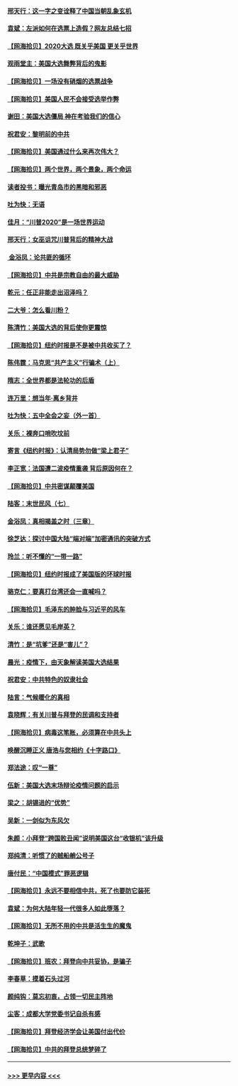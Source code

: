 #### [邢天行：这一字之变诠释了中国当朝乱象玄机](../pages/nsc993/n12533446.md?t=11082251) 
#### [袁斌：左派如何在选票上造假？网友总结七招](../pages/nsc993/n12533180.md?t=11082251) 
#### [【网海拾贝】2020大选 既关乎美国 更关乎世界](../pages/nsc993/n12533161.md?t=11082251) 
#### [观雨堂主：美国大选舞弊背后的鬼影](../pages/nsc993/n12533153.md?t=11082251) 
#### [【网海拾贝】一场没有硝烟的选票战争](../pages/nsc993/n12531883.md?t=11082251) 
#### [【网海拾贝】美国人民不会接受选举作弊](../pages/nsc993/n12528850.md?t=11082251) 
#### [谢田：美国大选僵局 神在考验我们的信心](../pages/nsc993/n12527932.md?t=11082251) 
#### [祝君安：黎明前的中共](../pages/nsc993/n12524071.md?t=11082251) 
#### [【网海拾贝】美国通过什么来再次伟大？](../pages/nsc993/n12523844.md?t=11082251) 
#### [【网海拾贝】两个世界，两个景象，两个命运](../pages/nsc993/n12521419.md?t=11082251) 
#### [读者投书：曝光青岛市的黑暗和邪恶](../pages/nsc993/n12520988.md?t=11082251) 
#### [吐为快：无语](../pages/nsc993/n12518588.md?t=11082251) 
#### [佳月：“川普2020”是一场世界运动](../pages/nsc993/n12518581.md?t=11082251) 
#### [邢天行：女巫诅咒川普背后的精神大战](../pages/nsc993/n12517257.md?t=11082251) 
#### [ 金浴凤：论共匪的循环](../pages/nsc993/n12517133.md?t=11082251) 
#### [【网海拾贝】中共是宗教自由的最大威胁](../pages/nsc993/n12516879.md?t=11082251) 
#### [乾元：任正非能走出沼泽吗？](../pages/nsc993/n12515831.md?t=11082251) 
#### [二大爷：怎么看川粉？](../pages/nsc993/n12515820.md?t=11082251) 
#### [陈清竹：美国大选的背后使你更震惊](../pages/nsc993/n12515589.md?t=11082251) 
#### [【网海拾贝】纽约时报是不是被中共收买了？](../pages/nsc993/n12515122.md?t=11082251) 
#### [陈伟霆：马克思“共产主义”行骗术（上）](../pages/nsc993/n12510217.md?t=11082251) 
#### [隋志：全世界都是法轮功的后盾](../pages/nsc993/n12510636.md?t=11082251) 
#### [连万里：想当年‧离乡背井](../pages/nsc993/n12510623.md?t=11082251) 
#### [吐为快：五中全会之妄（外一首）](../pages/nsc993/n12510470.md?t=11082251) 
#### [关乐：裸奔口哨吹坟前](../pages/nsc993/n12510403.md?t=11082251) 
#### [寄言《纽约时报》：认清局势勿做“梁上君子”](../pages/nsc993/n12510042.md?t=11082251) 
#### [李正宽：法国遭二波疫情重袭 背后原因何在？](../pages/nsc993/n12509971.md?t=11082251) 
#### [【网海拾贝】中共密谋颠覆美国](../pages/nsc993/n12509816.md?t=11082251) 
#### [陆客：末世民风（七）](../pages/nsc993/n12507822.md?t=11082251) 
#### [金浴凤：真相揭盖之时（三章）](../pages/nsc993/n12507804.md?t=11082251) 
#### [徐芝达：探讨中国大陆“端对端”加密通讯的突破方式](../pages/nsc993/n12507682.md?t=11082251) 
#### [玲兰：听不懂的“一带一路”](../pages/nsc993/n12507669.md?t=11082251) 
#### [【网海拾贝】纽约时报成了美国版的环球时报](../pages/nsc993/n12507053.md?t=11082251) 
#### [骆克仁：要真打台湾还会一直喊吗？](../pages/nsc993/n12506843.md?t=11082251) 
#### [【网海拾贝】毛泽东的肿脸与习近平的风车](../pages/nsc993/n12504537.md?t=11082251) 
#### [关乐：谁还愿见毛岸英？](../pages/nsc993/n12503866.md?t=11082251) 
#### [清竹：是“坑爹”还是“害儿”？](../pages/nsc993/n12503034.md?t=11082251) 
#### [晨光：疫情下，由天象解读美国大选结果](../pages/nsc993/n12502536.md?t=11082251) 
#### [祝君安：中共特色的奴隶社会](../pages/nsc993/n12501529.md?t=11082251) 
#### [陆言：气候暖化的真相](../pages/nsc993/n12501183.md?t=11082251) 
#### [袁晓辉：有关川普与拜登的民调和支持者](../pages/nsc993/n12500433.md?t=11082251) 
#### [【网海拾贝】病毒这笔账，必须算在中共头上](../pages/nsc993/n12500320.md?t=11082251) 
#### [唤醒沉睡正义 唐浩与您相约《十字路口》](../pages/nsc993/n12497980.md?t=11082251) 
#### [郑法途：叹“一尊”](../pages/nsc993/n12498837.md?t=11082251) 
#### [伍新：美国大选末场辩论疫情问题的启示](../pages/nsc993/n12498829.md?t=11082251) 
#### [梁之：胡锡进的“优势”](../pages/nsc993/n12498780.md?t=11082251) 
#### [吴新：一剑似为东风欠](../pages/nsc993/n12498772.md?t=11082251) 
#### [朱颜：小拜登“跨国败丑闻”说明美国这台“收银机”该升级](../pages/nsc993/n12498731.md?t=11082251) 
#### [郑纯清：听惯了的贼船艄公号子](../pages/nsc993/n12498721.md?t=11082251) 
#### [唐付民：“中国模式”罪恶逻辑](../pages/nsc993/n12498310.md?t=11082251) 
#### [【网海拾贝】永远不要相信中共，死了也要防它装死](../pages/nsc993/n12498162.md?t=11082251) 
#### [袁斌：为何大陆年轻一代很多人如此堕落？](../pages/nsc993/n12495696.md?t=11082251) 
#### [【网海拾贝】无所不用的中共是活生生的魔鬼](../pages/nsc993/n12495621.md?t=11082251) 
#### [乾坤子：武歌](../pages/nsc993/n12493391.md?t=11082251) 
#### [【网海拾贝】班农：拜登向中共妥协，是骗子](../pages/nsc993/n12492877.md?t=11082251) 
#### [李春草：摸着石头过河](../pages/nsc993/n12491121.md?t=11082251) 
#### [颜纯钩：莫忘初衷，占领一切民主阵地](../pages/nsc993/n12490965.md?t=11082251) 
#### [尘客：成都大学党委书记自杀有感](../pages/nsc993/n12490950.md?t=11082251) 
#### [【网海拾贝】拜登经济学会让美国付出代价](../pages/nsc993/n12489662.md?t=11082251) 
#### [【网海拾贝】中共的拜登总统梦碎了](../pages/nsc993/n12487896.md?t=11082251) 

----
#### [ >>> 更早内容 <<< ](../indexes/nsc993-earlier.md)
